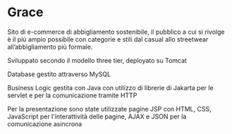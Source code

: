 # Grace
Sito di e-commerce di abbigliamento sostenibile, il pubblico a cui si rivolge è il più ampio possibile con categorie e stili dal casual allo streetwear all’abbigliamento più formale.

Sviluppato secondo il modello three tier, deployato su Tomcat

Database gestito attraverso MySQL

Business Logic gestita con Java con utilizzo di librerie di Jakarta per le servlet e per la comunicazione tramite HTTP

Per la presentazione sono state utilizzate pagine JSP con HTML, CSS, JavaScript per l'interattività delle pagine, AJAX e JSON per la comunicazione asincrona
